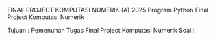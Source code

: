 FINAL PROJECT KOMPUTASI NUMERIK (A) 2025
Program Python Final Project Komputasi Numerik


Tujuan : Pemenuhan Tugas Final Project Komputasi Numerik
Soal : 
